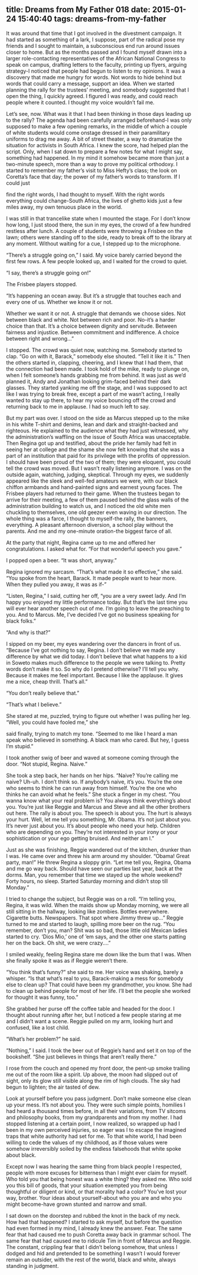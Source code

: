 title: Dreams from My Father 018
date: 2015-01-24 15:40:40
tags: dreams-from-my-father
---

It was around that time that I got involved in the divestment campaign. It had started as something of a lark, I suppose, part of the radical pose my friends and I sought to maintain, a subconscious end run around issues closer to home. But as the months passed and I found myself drawn into a larger role-contacting representatives of the African National Congress to speak on campus, drafting letters to the faculty, printing up flyers, arguing strategy-I noticed that people had begun to listen to my opinions. It was a discovery that made me hungry for words. Not words to hide behind but words that could carry a message, support an idea. When we started planning the rally for the trustees’ meeting, and somebody suggested that I open the thing, I quickly agreed. I figured I was ready, and could reach people where it counted. I thought my voice wouldn’t fail me.

Let’s see, now. What was it that I had been thinking in those days leading up to the rally? The agenda had been carefully arranged beforehand-I was only supposed to make a few opening remarks, in the middle of which a couple of white students would come onstage dressed in their paramilitary uniforms to drag me away. A bit of street theater, a way to dramatize the situation for activists in South Africa. I knew the score, had helped plan the script. Only, when I sat down to prepare a few notes for what I might say, something had happened. In my mind it somehow became more than just a two-minute speech, more than a way to prove my political orthodoxy. I started to remember my father’s visit to Miss Hefty’s class; the look on Coretta’s face that day; the power of my father’s words to transform. If I could just

find the right words, I had thought to myself. With the right words everything could change-South Africa, the lives of ghetto kids just a few miles away, my own tenuous place in the world.

I was still in that trancelike state when I mounted the stage. For I don’t know how long, I just stood there, the sun in my eyes, the crowd of a few hundred restless after lunch. A couple of students were throwing a Frisbee on the lawn; others were standing off to the side, ready to break off to the library at any moment. Without waiting for a cue, I stepped up to the microphone.

“There’s a struggle going on,” I said. My voice barely carried beyond the first few rows. A few people looked up, and I waited for the crowd to quiet.

“I say, there’s a struggle going on!”

The Frisbee players stopped.

“It’s happening an ocean away. But it’s a struggle that touches each and every one of us. Whether we know it or not.

Whether we want it or not. A struggle that demands we choose sides. Not between black and white. Not between rich and poor. No-it’s a harder choice than that. It’s a choice between dignity and servitude. Between fairness and injustice. Between commitment and indifference. A choice between right and wrong...”

I stopped. The crowd was quiet now, watching me. Somebody started to clap. “Go on with it, Barack,” somebody else shouted. “Tell it like it is.” Then the others started in, clapping, cheering, and I knew that I had them, that the connection had been made. I took hold of the mike, ready to plunge on, when I felt someone’s hands grabbing me from behind. It was just as we’d planned it, Andy and Jonathan looking grim-faced behind their dark glasses. They started yanking me off the stage, and I was supposed to act like I was trying to break free, except a part of me wasn’t acting, I really wanted to stay up there, to hear my voice bouncing off the crowd and returning back to me in applause. I had so much left to say.

But my part was over. I stood on the side as Marcus stepped up to the mike in his white T-shirt and denims, lean and dark and straight-backed and righteous. He explained to the audience what they had just witnessed, why the administration’s waffling on the issue of South Africa was unacceptable. Then Regina got up and testified, about the pride her family had felt in seeing her at college and the shame she now felt knowing that she was a part of an institution that paid for its privilege with the profits of oppression. I should have been proud of the two of them; they were eloquent, you could tell the crowd was moved. But I wasn’t really listening anymore. I was on the outside again, watching, judging, skeptical. Through my eyes, we suddenly appeared like the sleek and well-fed amateurs we were, with our black chiffon armbands and hand-painted signs and earnest young faces. The Frisbee players had returned to their game. When the trustees began to arrive for their meeting, a few of them paused behind the glass walls of the administration building to watch us, and I noticed the old white men chuckling to themselves, one old geezer even waving in our direction. The whole thing was a farce, I thought to myself-the rally, the banners, everything. A pleasant afternoon diversion, a school play without the parents. And me and my one-minute oration-the biggest farce of all.

At the party that night, Regina came up to me and offered her congratulations. I asked what for. “For that wonderful speech you gave.”

I popped open a beer. “It was short, anyway.”

Regina ignored my sarcasm. “That’s what made it so effective,” she said. “You spoke from the heart, Barack. It made people want to hear more. When they pulled you away, it was as if-”

“Listen, Regina,” I said, cutting her off, “you are a very sweet lady. And I’m happy you enjoyed my little performance today. But that’s the last time you will ever hear another speech out of me. I’m going to leave the preaching to you. And to Marcus. Me, I’ve decided I’ve got no business speaking for black folks.”

“And why is that?”

I sipped on my beer, my eyes wandering over the dancers in front of us. “Because I’ve got nothing to say, Regina. I don’t believe we made any difference by what we did today. I don’t believe that what happens to a kid in Soweto makes much difference to the people we were talking to. Pretty words don’t make it so. So why do I pretend otherwise? I’ll tell you why. Because it makes me feel important. Because I like the applause. It gives me a nice, cheap thrill. That’s all.”

“You don’t really believe that.”

“That’s what I believe.”

She stared at me, puzzled, trying to figure out whether I was pulling her leg. “Well, you could have fooled me,” she

said finally, trying to match my tone. “Seemed to me like I heard a man speak who believed in something. A black man who cared. But hey, I guess I’m stupid.”

I took another swig of beer and waved at someone coming through the door. “Not stupid, Regina. Naive.”

She took a step back, her hands on her hips. “Naive? You’re calling me naive? Uh-uh. I don’t think so. If anybody’s naive, it’s you. You’re the one who seems to think he can run away from himself. You’re the one who thinks he can avoid what he feels.” She stuck a finger in my chest. “You wanna know what your real problem is? You always think everything’s about you. You’re just like Reggie and Marcus and Steve and all the other brothers out here. The rally is about you. The speech is about you. The hurt is always your hurt. Well, let me tell you something, Mr. Obama. It’s not just about you. It’s never just about you. It’s about people who need your help. Children who are depending on you. They’re not interested in your irony or your sophistication or your ego getting bruised. And neither am I.”

Just as she was finishing, Reggie wandered out of the kitchen, drunker than I was. He came over and threw his arm around my shoulder. “Obama! Great party, man!” He threw Regina a sloppy grin. “Let me tell you, Regina, Obama and me go way back. Should have seen our parties last year, back at the dorms. Man, you remember that time we stayed up the whole weekend? Forty hours, no sleep. Started Saturday morning and didn’t stop till Monday.”

I tried to change the subject, but Reggie was on a roll. “I’m telling you, Regina, it was wild. When the maids show up Monday morning, we were all still sitting in the hallway, looking like zombies. Bottles everywhere. Cigarette butts. Newspapers. That spot where Jimmy threw up...” Reggie turned to me and started to laugh, spilling more beer on the rug. “You remember, don’t you, man? Shit was so bad, those little old Mexican ladies started to cry. ‘Dios Mio,’ one of ’em says, and the other one starts patting her on the back. Oh shit, we were crazy....”

I smiled weakly, feeling Regina stare me down like the bum that I was. When she finally spoke it was as if Reggie weren’t there.

“You think that’s funny?” she said to me. Her voice was shaking, barely a whisper. “Is that what’s real to you, Barack-making a mess for somebody else to clean up? That could have been my grandmother, you know. She had to clean up behind people for most of her life. I’ll bet the people she worked for thought it was funny, too.”

She grabbed her purse off the coffee table and headed for the door. I thought about running after her, but I noticed a few people staring at me and I didn’t want a scene. Reggie pulled on my arm, looking hurt and confused, like a lost child.

“What’s her problem?” he said.

“Nothing,” I said. I took the beer out of Reggie’s hand and set it on top of the bookshelf. “She just believes in things that aren’t really there.”

I rose from the couch and opened my front door, the pent-up smoke trailing me out of the room like a spirit. Up above, the moon had slipped out of sight, only its glow still visible along the rim of high clouds. The sky had begun to lighten; the air tasted of dew.

Look at yourself before you pass judgment. Don’t make someone else clean up your mess. It’s not about you. They were such simple points, homilies I had heard a thousand times before, in all their variations, from TV sitcoms and philosophy books, from my grandparents and from my mother. I had stopped listening at a certain point, I now realized, so wrapped up had I been in my own perceived injuries, so eager was I to escape the imagined traps that white authority had set for me. To that white world, I had been willing to cede the values of my childhood, as if those values were somehow irreversibly soiled by the endless falsehoods that white spoke about black.

Except now I was hearing the same thing from black people I respected, people with more excuses for bitterness than I might ever claim for myself. Who told you that being honest was a white thing? they asked me. Who sold you this bill of goods, that your situation exempted you from being thoughtful or diligent or kind, or that morality had a color? You’ve lost your way, brother. Your ideas about yourself-about who you are and who you might become-have grown stunted and narrow and small.

I sat down on the doorstep and rubbed the knot in the back of my neck. How had that happened? I started to ask myself, but before the question had even formed in my mind, I already knew the answer. Fear. The same fear that had caused me to push Coretta away back in grammar school. The same fear that had caused me to ridicule Tim in front of Marcus and Reggie. The constant, crippling fear that I didn’t belong somehow, that unless I dodged and hid and pretended to be something I wasn’t I would forever remain an outsider, with the rest of the world, black and white, always standing in judgment.

